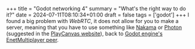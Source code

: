 +++
title = "Godot networking 4"
summary = "What's the right way to do it?"
date = 2024-07-11T08:10:34+01:00
draft = false
tags = ['godot']
+++
I found a big problem with *WebRTC*, it does not allow for you to make a server, meaning that you have to use something like [Nakama](https://heroiclabs.com/nakama/) or [Photon](https://www.photonengine.com/) (suggested in the [PlayCanvas website](https://developer.playcanvas.com/tutorials/real-time-multiplayer-photon/)), back to [Godot engine's](https://godotengine.org/) [EnetMultiplayer peer](https://docs.godotengine.org/en/stable/classes/class_enetmultiplayerpeer.html).
